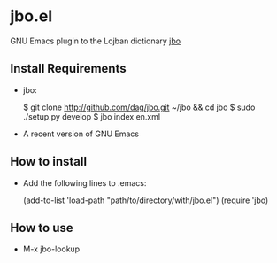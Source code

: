 # jbo.el

GNU Emacs plugin to the Lojban dictionary [jbo](http://github.com/dag/jbo)

## Install Requirements

* jbo:

    $ git clone http://github.com/dag/jbo.git ~/jbo && cd jbo
    $ sudo ./setup.py develop
    $ jbo index en.xml

* A recent version of GNU Emacs

## How to install

* Add the following lines to .emacs:

    (add-to-list 'load-path "path/to/directory/with/jbo.el")
    (require 'jbo)

## How to use

* M-x jbo-lookup
